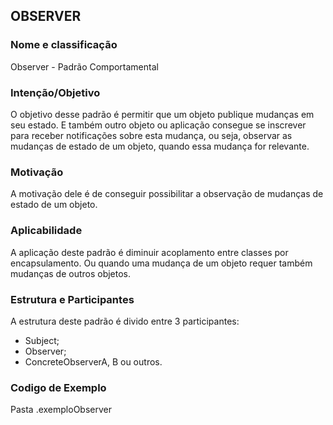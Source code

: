 ## OBSERVER

### Nome e classificação

Observer - Padrão Comportamental 

### Intenção/Objetivo

O objetivo desse padrão é permitir que um objeto publique mudanças em seu estado. E também outro objeto ou aplicação consegue se inscrever para receber
notificações sobre esta mudança, ou seja, observar as mudanças de estado de um objeto, quando essa mudança for relevante.

### Motivação

A motivação dele é de conseguir possibilitar a observação de mudanças de estado de um objeto.

### Aplicabilidade

A aplicação deste padrão é diminuir acoplamento entre classes por encapsulamento.
Ou quando uma mudança de um objeto requer também mudanças de outros objetos.

### Estrutura e Participantes

A estrutura deste padrão é divido entre 3 participantes:

- Subject;
- Observer;
- ConcreteObserverA, B ou outros.

### Codigo de Exemplo

Pasta .exemploObserver
